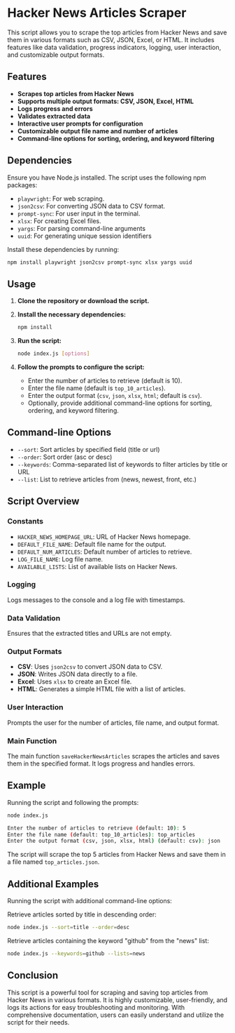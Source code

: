 # Hacker News Articles Scraper

This script allows you to scrape the top articles from Hacker News and save them in various formats such as CSV, JSON, Excel, or HTML. It includes features like data validation, progress indicators, logging, user interaction, and customizable output formats.

## Features

- **Scrapes top articles from Hacker News**
- **Supports multiple output formats: CSV, JSON, Excel, HTML**
- **Logs progress and errors**
- **Validates extracted data**
- **Interactive user prompts for configuration**
- **Customizable output file name and number of articles**
- **Command-line options for sorting, ordering, and keyword filtering**

## Dependencies

Ensure you have Node.js installed. The script uses the following npm packages:

- `playwright`: For web scraping.
- `json2csv`: For converting JSON data to CSV format.
- `prompt-sync`: For user input in the terminal.
- `xlsx`: For creating Excel files.
- `yargs`: For parsing command-line arguments
- `uuid`: For generating unique session identifiers

Install these dependencies by running:

```bash
npm install playwright json2csv prompt-sync xlsx yargs uuid
```

## Usage

1. **Clone the repository or download the script.**

2. **Install the necessary dependencies:**

   ```bash
   npm install
   ```

3. **Run the script:**

   ```bash
   node index.js [options]
   ```

4. **Follow the prompts to configure the script:**

   - Enter the number of articles to retrieve (default is 10).
   - Enter the file name (default is `top_10_articles`).
   - Enter the output format (`csv`, `json`, `xlsx`, `html`; default is `csv`).
   - Optionally, provide additional command-line options for sorting, ordering, and keyword filtering.

## Command-line Options

- `--sort`: Sort articles by specified field (title or url)
- `--order`: Sort order (asc or desc)
- `--keywords`: Comma-separated list of keywords to filter articles by title or URL
- `--list`: List to retrieve articles from (news, newest, front, etc.)

## Script Overview

### Constants

- `HACKER_NEWS_HOMEPAGE_URL`: URL of Hacker News homepage.
- `DEFAULT_FILE_NAME`: Default file name for the output.
- `DEFAULT_NUM_ARTICLES`: Default number of articles to retrieve.
- `LOG_FILE_NAME`: Log file name.
- `AVAILABLE_LISTS`: List of available lists on Hacker News.

### Logging

Logs messages to the console and a log file with timestamps.

### Data Validation

Ensures that the extracted titles and URLs are not empty.

### Output Formats

- **CSV**: Uses `json2csv` to convert JSON data to CSV.
- **JSON**: Writes JSON data directly to a file.
- **Excel**: Uses `xlsx` to create an Excel file.
- **HTML**: Generates a simple HTML file with a list of articles.

### User Interaction

Prompts the user for the number of articles, file name, and output format.

### Main Function

The main function `saveHackerNewsArticles` scrapes the articles and saves them in the specified format. It logs progress and handles errors.

## Example

Running the script and following the prompts:

```bash
node index.js

Enter the number of articles to retrieve (default: 10): 5
Enter the file name (default: top_10_articles): top_articles
Enter the output format (csv, json, xlsx, html) (default: csv): json
```

The script will scrape the top 5 articles from Hacker News and save them in a file named `top_articles.json`.

## Additional Examples

Running the script with additional command-line options:

Retrieve articles sorted by title in descending order:

```bash
node index.js --sort=title --order=desc
```

Retrieve articles containing the keyword "github" from the "news" list:

```bash
node index.js --keywords=github --lists=news
```

## Conclusion

This script is a powerful tool for scraping and saving top articles from Hacker News in various formats. It is highly customizable, user-friendly, and logs its actions for easy troubleshooting and monitoring. With comprehensive documentation, users can easily understand and utilize the script for their needs.
